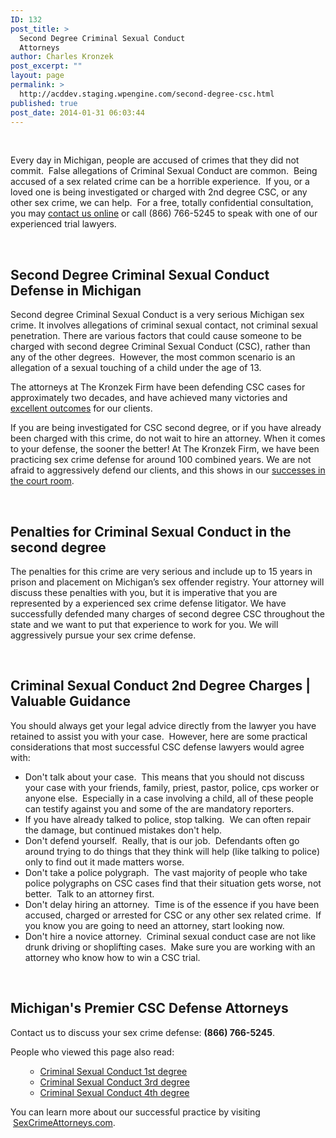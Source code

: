 ```yaml
---
ID: 132
post_title: >
  Second Degree Criminal Sexual Conduct
  Attorneys
author: Charles Kronzek
post_excerpt: ""
layout: page
permalink: >
  http://acddev.staging.wpengine.com/second-degree-csc.html
published: true
post_date: 2014-01-31 06:03:44
---
```

&nbsp;

Every day in Michigan, people are accused of crimes that they did not commit.  False allegations of Criminal Sexual Conduct are common.  Being accused of a sex related crime can be a horrible experience.  If you, or a loved one is being investigated or charged with 2nd degree CSC, or any other sex crime, we can help.  For a free, totally confidential consultation, you may <a title="Contact us online" href="http://acddev.staging.wpengine.com/contact-us.html">contact us online</a> or call (866) 766-5245 to speak with one of our experienced trial lawyers.

&nbsp;
<h2>Second Degree Criminal Sexual Conduct Defense in Michigan</h2>
Second degree Criminal Sexual Conduct is a very serious Michigan sex crime. It involves allegations of criminal sexual contact, not criminal sexual penetration. There are various factors that could cause someone to be charged with second degree Criminal Sexual Conduct (CSC), rather than any of the other degrees.  However, the most common scenario is an allegation of a sexual touching of a child under the age of 13.

The attorneys at The Kronzek Firm have been defending CSC cases for approximately two decades, and have achieved many victories and <a title="Many trial victories" href="http://acddev.staging.wpengine.com/proven-results.html" target="_blank" rel="noopener">excellent outcomes</a> for our clients.

If you are being investigated for CSC second degree, or if you have already been charged with this crime, do not wait to hire an attorney. When it comes to your defense, the sooner the better! At The Kronzek Firm, we have been practicing sex crime defense for around 100 combined years. We are not afraid to aggressively defend our clients, and this shows in our <a href="http://acddev.staging.wpengine.com/proven-results.html">successes in the court room</a>.

&nbsp;
<h2>Penalties for Criminal Sexual Conduct in the second degree</h2>
The penalties for this crime are very serious and include up to 15 years in prison and placement on Michigan’s sex offender registry. Your attorney will discuss these penalties with you, but it is imperative that you are represented by a experienced sex crime defense litigator. We have successfully defended many charges of second degree CSC throughout the state and we want to put that experience to work for you. We will aggressively pursue your sex crime defense.

&nbsp;
<h2>Criminal Sexual Conduct 2nd Degree Charges | Valuable Guidance</h2>
You should always get your legal advice directly from the lawyer you have retained to assist you with your case.  However, here are some practical considerations that most successful CSC defense lawyers would agree with:
<ul>
 	<li>Don't talk about your case.  This means that you should not discuss your case with your friends, family, priest, pastor, police, cps worker or anyone else.  Especially in a case involving a child, all of these people can testify against you and some of the are mandatory reporters.</li>
 	<li>If you have already talked to police, stop talking.  We can often repair the damage, but continued mistakes don't help.</li>
 	<li>Don't defend yourself.  Really, that is our job.  Defendants often go around trying to do things that they think will help (like talking to police) only to find out it made matters worse.</li>
 	<li>Don't take a police polygraph.  The vast majority of people who take police polygraphs on CSC cases find that their situation gets worse, not better.  Talk to an attorney first.</li>
 	<li>Don't delay hiring an attorney.  Time is of the essence if you have been accused, charged or arrested for CSC or any other sex related crime.  If you know you are going to need an attorney, start looking now.</li>
 	<li>Don't hire a novice attorney.  Criminal sexual conduct case are not like drunk driving or shoplifting cases.  Make sure you are working with an attorney who know how to win a CSC trial.</li>
</ul>
&nbsp;
<h2>Michigan's Premier CSC Defense Attorneys</h2>
Contact us to discuss your sex crime defense: <b>(866) 766-5245</b>.

People who viewed this page also read:
<ul>
 	<li style="list-style-type: none;">
<ul>
 	<li><a title="First Degree CSC" href="http://acddev.staging.wpengine.com/first-degree-csc.html">Criminal Sexual Conduct 1st degree</a></li>
 	<li><a title="Third Degree CSC" href="http://acddev.staging.wpengine.com/third-degree-csc.html">Criminal Sexual Conduct 3rd degree</a></li>
 	<li><a title="Fourth Degree CSC" href="http://acddev.staging.wpengine.com/fourth-degree-csc.html">Criminal Sexual Conduct 4th degree</a></li>
</ul>
</li>
</ul>
You can learn more about our successful practice by visiting  <a title="Best Michigan Sex Crime Attorneys" href="http://www.SexCrimeAttorneys.com" target="_blank" rel="noopener">SexCrimeAttorneys.com</a>.
